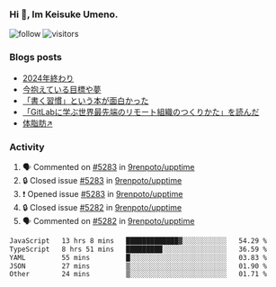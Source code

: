 ### Hi 👋, Im Keisuke Umeno.

<!--
**9renpoto/9renpoto** is a ✨ _special_ ✨ repository because its `README.md` (this file) appears on your GitHub profile.

Here are some ideas to get you started:

- 🔭 I’m currently working on ...
- 🌱 I’m currently learning ...
- 👯 I’m looking to collaborate on ...
- 🤔 I’m looking for help with ...
- 💬 Ask me about ...
- 📫 How to reach me: ...
- 😄 Pronouns: ...
- ⚡ Fun fact: ...
-->

![follow](https://img.shields.io/github/followers/9renpoto?label=Follow&style=social)
![visitors](https://komarev.com/ghpvc/?username=9renpoto&label=Profile%20views&color=0e75b6&style=flat)

### Blogs posts

<!-- BLOG-POST-LIST:START -->
- [2024年終わり](https://9renpoto.win/entry/2024/12/31/2024-end)
- [今抱えている目標や夢](https://9renpoto.win/entry/2024/12/02/objective)
- [「書く習慣」という本が面白かった](https://9renpoto.win/entry/2024/11/11/leave_a_feeling_sad)
- [「GitLabに学ぶ世界最先端のリモート組織のつくりかた」を読んだ](https://9renpoto.win/entry/2024/09/10/remote_organization)
- [体脂肪↗](https://9renpoto.win/entry/2024/08/12/gaining_fat)
<!-- BLOG-POST-LIST:END -->

### Activity

<!--START_SECTION:activity-->
1. 🗣 Commented on [#5283](https://github.com/9renpoto/upptime/issues/5283#issuecomment-2628917091) in [9renpoto/upptime](https://github.com/9renpoto/upptime)
2. 🔒 Closed issue [#5283](https://github.com/9renpoto/upptime/issues/5283) in [9renpoto/upptime](https://github.com/9renpoto/upptime)
3. ❗ Opened issue [#5283](https://github.com/9renpoto/upptime/issues/5283) in [9renpoto/upptime](https://github.com/9renpoto/upptime)
4. 🔒 Closed issue [#5282](https://github.com/9renpoto/upptime/issues/5282) in [9renpoto/upptime](https://github.com/9renpoto/upptime)
5. 🗣 Commented on [#5282](https://github.com/9renpoto/upptime/issues/5282#issuecomment-2628904070) in [9renpoto/upptime](https://github.com/9renpoto/upptime)
<!--END_SECTION:activity-->

<!--START_SECTION:waka-->

```txt
JavaScript   13 hrs 8 mins   █████████████▓░░░░░░░░░░░   54.29 %
TypeScript   8 hrs 51 mins   █████████░░░░░░░░░░░░░░░░   36.59 %
YAML         55 mins         █░░░░░░░░░░░░░░░░░░░░░░░░   03.83 %
JSON         27 mins         ▒░░░░░░░░░░░░░░░░░░░░░░░░   01.90 %
Other        24 mins         ▒░░░░░░░░░░░░░░░░░░░░░░░░   01.71 %
```

<!--END_SECTION:waka-->
